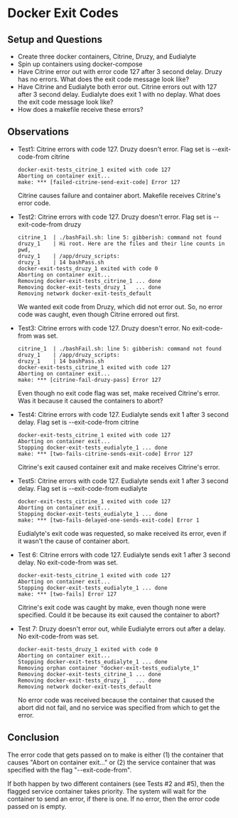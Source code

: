 # Docker Exit Codes

## Setup and Questions

* Create three docker containers, Citrine, Druzy, and Eudialyte
* Spin up containers using docker-compose
* Have Citrine error out with error code 127 after 3 second delay. Druzy has no errors. What does the exit code message look like?
* Have Citrine and Eudialyte both error out. Citrine errors out with 127 after 3 second delay. Eudialyte does exit 1 with no deplay. What does the exit code message look like?
* How does a makefile receive these errors?

## Observations

* Test1: Citrine errors with code 127. Druzy doesn't error. Flag set is --exit-code-from citrine
  ```
  docker-exit-tests_citrine_1 exited with code 127
  Aborting on container exit...
  make: *** [failed-citrine-send-exit-code] Error 127
  ```
  Citrine causes failure and container abort. Makefile receives Citrine's error code.

* Test2: Citrine errors with code 127. Druzy doesn't error. Flag set is --exit-code-from druzy
  ```
  citrine_1  | ./bashFail.sh: line 5: gibberish: command not found
  druzy_1    | Hi root. Here are the files and their line counts in pwd,
  druzy_1    | /app/druzy_scripts:
  druzy_1    | 14 bashPass.sh
  docker-exit-tests_druzy_1 exited with code 0
  Aborting on container exit...
  Removing docker-exit-tests_citrine_1 ... done
  Removing docker-exit-tests_druzy_1   ... done
  Removing network docker-exit-tests_default
  ```
  We wanted exit code from Druzy, which did not error out. So, no error code was caught, even though Citrine errored out first.

* Test3: Citrine errors with code 127. Druzy doesn't error. No exit-code-from was set.
  ```
  citrine_1  | ./bashFail.sh: line 5: gibberish: command not found
  druzy_1    | /app/druzy_scripts:
  druzy_1    | 14 bashPass.sh
  docker-exit-tests_citrine_1 exited with code 127
  Aborting on container exit...
  make: *** [citrine-fail-druzy-pass] Error 127
  ```
  Even though no exit code flag was set, make received Citrine's error. Was it because it caused the containers to abort?

* Test4: Citrine errors with code 127. Eudialyte sends exit 1 after 3 second delay. Flag set is --exit-code-from citrine
  ```
  docker-exit-tests_citrine_1 exited with code 127
  Aborting on container exit...
  Stopping docker-exit-tests_eudialyte_1 ... done
  make: *** [two-fails-citrine-sends-exit-code] Error 127
  ```
  Citrine's exit caused container exit and make receives Citrine's error.

* Test5: Citrine errors with code 127. Eudialyte sends exit 1 after 3 second delay. Flag set is --exit-code-from eudialyte
  ```
  docker-exit-tests_citrine_1 exited with code 127
  Aborting on container exit...
  Stopping docker-exit-tests_eudialyte_1 ... done
  make: *** [two-fails-delayed-one-sends-exit-code] Error 1
  ```
  Eudialyte's exit code was requested, so make received its error, even if it wasn't the cause of container abort.

* Test 6: Citrine errors with code 127. Eudialyte sends exit 1 after 3 second delay. No exit-code-from was set.
  ```
  docker-exit-tests_citrine_1 exited with code 127
  Aborting on container exit...
  Stopping docker-exit-tests_eudialyte_1 ... done
  make: *** [two-fails] Error 127
  ```
  Citrine's exit code was caught by make, even though none were specified. Could it be because its exit caused the container to abort?

* Test 7: Druzy doesn't error out, while Eudialyte errors out after a delay. No exit-code-from was set.
  ```
  docker-exit-tests_druzy_1 exited with code 0
  Aborting on container exit...
  Stopping docker-exit-tests_eudialyte_1 ... done
  Removing orphan container "docker-exit-tests_eudialyte_1"
  Removing docker-exit-tests_citrine_1 ... done
  Removing docker-exit-tests_druzy_1   ... done
  Removing network docker-exit-tests_default
  ```
  No error code was received because the container that caused the abort did not fail, and no service was specified from which to get the error.

## Conclusion
The error code that gets passed on to make is either (1) the container that causes "Abort on container exit..." or (2) the service container that was specified with the flag "--exit-code-from". 

If both happen by two different containers (see Tests #2 and #5), then the flagged service container takes priority. The system will wait for the container to send an error, if there is one. If no error, then the error code passed on is empty.

